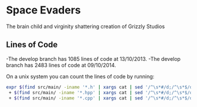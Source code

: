 Space Evaders
=============

The brain child and virginity shattering creation of Grizzly Studios

## Lines of Code
-The develop branch has 1085 lines of code at 13/10/2013.
-The develop branch has 2483 lines of code at 09/10/2014.


On a unix system you can count the lines of code by running:

```bash
expr $(find src/main/ -iname '*.h' | xargs cat | sed '/^\s*#/d;/^\s*$/d' | wc -l)\
 + $(find src/main/ -iname '*.hpp' | xargs cat | sed '/^\s*#/d;/^\s*$/d' | wc -l)\
 + $(find src/main/ -iname '*.cpp' | xargs cat | sed '/^\s*#/d;/^\s*$/d' | wc -l)
